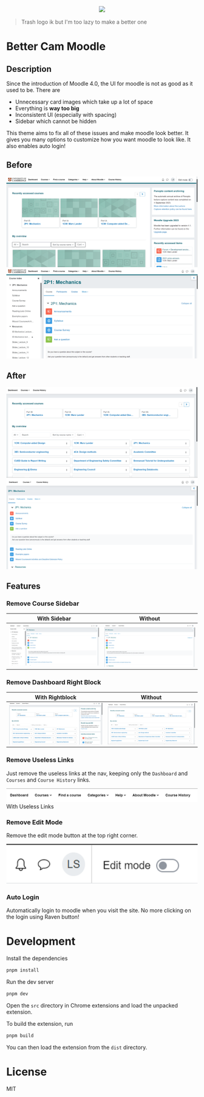 <p align="center">
  <img src="https://raw.githubusercontent.com/lakeesiv/better-cam-moodle/master/img/logo.png" width="150" 
  />
</p>

> Trash logo ik but I'm too lazy to make a better one

# Better Cam Moodle

## Description

Since the introduction of Moodle 4.0, the UI for moodle is not as good as it used to be. There are

- Unnecessary card images which take up a lot of space
- Everything is **way too big**
- Inconsistent UI (especially with spacing)
- Sidebar which cannot be hidden

This theme aims to fix all of these issues and make moodle look better. It gives you many options to customize how you want moodle to look like. It also enables auto login!

## Before

![](img/home-before.png)
![](img/course-before.png)

## After

![](img/home-after.png)
![](img/course-after.png)

## Features

### Remove Course Sidebar

|       With Sidebar        |          Without          |
| :-----------------------: | :-----------------------: |
| ![](img/with-sidebar.png) | ![](img/course-after.png) |

### Remove Dashboard Right Block

|        With Rightblock        |         Without         |
| :---------------------------: | :---------------------: |
| ![](img/with-right-block.png) | ![](img/home-after.png) |

### Remove Useless Links

Just remove the useless links at the nav, keeping only the `Dashboard` and `Courses` and `Course History` links.

![Useless Links](img/with-useless-links.png)
With Useless Links

### Remove Edit Mode

Remove the edit mode button at the top right corner.

![Edit Mode](img/with-edit-mode.png)

### Auto Login

Automatically login to moodle when you visit the site. No more clicking on the login using Raven button!

# Development

Install the dependencies

```bash
pnpm install
```

Run the dev server

```bash
pnpm dev
```

Open the `src` directory in Chrome extensions and load the unpacked extension.

To build the extension, run

```bash
pnpm build
```

You can then load the extension from the `dist` directory.

# License

MIT
